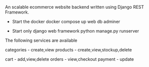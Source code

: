 An scalable ecommerce website backend written using Django REST Framework.

- Start the docker
docker compose up web db adminer

- Start only django web framework
python manage.py runserver


The following services are available

categories - create,view
products - create,view,stockup,delete

cart - add,view,delete
orders - view,checkout
payment - update

